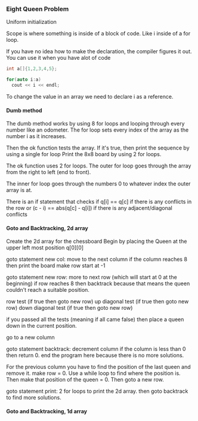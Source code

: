 ### Eight Queen Problem

Uniform initialization

Scope is where something is inside of a block of code. Like i inside of a for loop.

If you have no idea how to make the declaration, the compiler figures it out. You can use it when you have alot of code
```c++
int a[]{1,2,3,4,5};

for(auto i:a) 
  cout << i << endl;

```

To change the value in an array we need to declare i as a reference.




#### Dumb method
The dumb method works by using 8 for loops and looping through every number like an odometer. The for loop sets every index of the array as the number i as it increases. 

Then the ok function tests the array.
If it's true, then print the sequence by using a single for loop
Print the 8x8 board by using 2 for loops.

The ok function uses 2 for loops. The outer for loop goes through the array from the right to left (end to front).

The inner for loop goes through the numbers 0 to whatever index the outer array is at.

There is an if statement that checks if 
q[i] == q[c] if there is any conflicts in the row
or
(c - i) == abs(q[c] - q[i]) if there is any adjacent/diagonal conflicts


#### Goto and Backtracking, 2d array
Create the 2d array for the chessboard
Begin by placing the Queen at the upper left most position q[0][0]

goto statement new col:
move to the next column
if the column reaches 8 then print the board
make row start at -1

goto statement new row:
more to next row (which will start at 0 at the beginning)
if row reaches 8 then backtrack because that means the queen couldn't reach a suitable position.

row test (if true then goto new row)
up diagonal test (if true then goto new row)
down diagonal test (if true then goto new row)

if you passed all the tests (meaning if all came false) then place a queen down in the current position. 

go to a new column

goto statement backtrack:
decrement column
if the column is less than 0 then return 0. end the program here because there is no more solutions.

For the previous column you have to find the position of the last queen and remove it.
make row = 0.
Use a while loop to find where the position is.
Then make that position of the queen = 0.
Then goto a new row.

goto statement print:
2 for loops to print the 2d array.
then goto backtrack to find more solutions. 


#### Goto and Backtracking, 1d array



